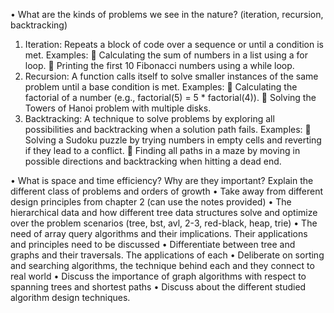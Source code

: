 •	What are the kinds of problems we see in the nature? (iteration, recursion, backtracking)
1.	Iteration: Repeats a block of code over a sequence or until a condition is met. 
Examples:
	Calculating the sum of numbers in a list using a for loop.
	Printing the first 10 Fibonacci numbers using a while loop.
2.	Recursion: A function calls itself to solve smaller instances of the same problem until a base condition is met.
Examples:
	Calculating the factorial of a number (e.g., factorial(5) = 5 * factorial(4)).
	Solving the Towers of Hanoi problem with multiple disks.
3.	Backtracking: A technique to solve problems by exploring all possibilities and backtracking when a solution path fails.
Examples:
	Solving a Sudoku puzzle by trying numbers in empty cells and reverting if they lead to a conflict.
	Finding all paths in a maze by moving in possible directions and backtracking when hitting a dead end.

•	What is space and time efficiency? Why are they important? Explain the different class of problems and orders of growth
•	Take away from different design principles from chapter 2 (can use the notes provided)
•	The hierarchical data and how different tree data structures solve and optimize over the problem scenarios (tree, bst, avl, 2-3, red-black, heap, trie)
•	The need of array query algorithms and their implications. Their applications and principles need to be discussed
•	Differentiate between tree and graphs and their traversals. The applications of each
•	Deliberate on sorting and searching algorithms, the technique behind each and they connect to real world
•	Discuss the importance of graph algorithms with respect to spanning trees and shortest paths
•	Discuss about the different studied algorithm design techniques. 
